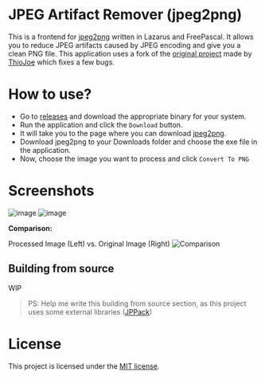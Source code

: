# JPEG Artifact Remover (jpeg2png)
This is a frontend for [jpeg2png](https://github.com/ThioJoe/jpeg2png) written in Lazarus and FreePascal. It allows you to reduce JPEG artifacts caused by JPEG encoding and give you a clean PNG file. This application uses a fork of the [original project](https://github.com/victorvde/jpeg2png) made by [ThioJoe](https://github.com/ThioJoe/jpeg2png) which fixes a few bugs.

# How to use?
- Go to [releases](https://github.com/theonlyasdk/jpeg-artifact-remover/releases) and download the appropriate binary for your system.
- Run the application and click the `Download` button.
- It will take you to the page where you can download [jpeg2png](https://github.com/ThioJoe/jpeg2png/releases).
- Download jpeg2png to your Downloads folder and choose the exe file in the application.
- Now, choose the image you want to process and click `Convert To PNG`

# Screenshots
![image](https://github.com/user-attachments/assets/72bcc7f8-eb61-4b96-bfec-7305a6d31fa9)
![image](https://github.com/user-attachments/assets/40f58fb5-69c7-4f76-9097-a22f97075ba5)

**Comparison:**

Processed Image (Left) vs. Original Image (Right)
![Comparison](https://github.com/user-attachments/assets/f8f9afa9-58ea-4cb0-a07f-224487e26b84)

## Building from source
WIP 
> PS: Help me write this building from source section, as this project uses some external libraries ([JPPack](https://github.com/jackdp/JPPack))

# License
This project is licensed under the [MIT license](https://github.com/theonlyasdk/jpeg-artifact-remover/blob/main/LICENSE).
